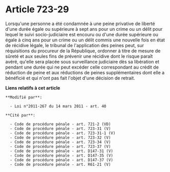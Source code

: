 # Article 723-29

Lorsqu'une personne a été condamnée à une peine privative de liberté d'une durée égale ou supérieure à sept ans pour un crime
ou un délit pour lequel le suivi socio-judiciaire est encouru ou d'une durée supérieure ou égale à cinq ans pour un crime ou
un délit commis une nouvelle fois en état de récidive légale, le tribunal de l'application des peines peut, sur réquisitions
du procureur de la République, ordonner à titre de mesure de sûreté et aux seules fins de prévenir une récidive dont le
risque paraît avéré, qu'elle sera placée sous surveillance judiciaire dès sa libération et pendant une durée qui ne peut
excéder celle correspondant au crédit de réduction de peine et aux réductions de peines supplémentaires dont elle a bénéficié
et qui n'ont pas fait l'objet d'une décision de retrait.

**Liens relatifs à cet article**

	**Modifié par**:

	  - Loi n°2011-267 du 14 mars 2011 - art. 40

	**Cité par**:

	  - Code de procédure pénale - art. 721-2 (VD)
	  - Code de procédure pénale - art. 723-31 (V)
	  - Code de procédure pénale - art. 723-31-1 (V)
	  - Code de procédure pénale - art. 723-32 (V)
	  - Code de procédure pénale - art. 723-34 (V)
	  - Code de procédure pénale - art. 723-37 (V)
	  - Code de procédure pénale - art. D147-31 (V)
	  - Code de procédure pénale - art. D147-35 (V)
	  - Code de procédure pénale - art. D147-37 (V)
	  - Code de procédure pénale - art. R61-21 (V)

